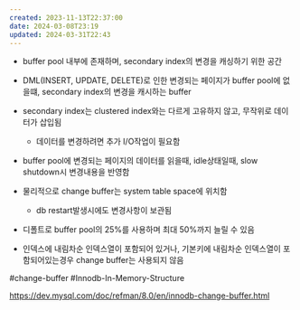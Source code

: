 ```yaml
---
created: 2023-11-13T22:37:00
date: 2024-03-08T23:19
updated: 2024-03-31T22:43
---
```

- buffer pool 내부에 존재하며, secondary index의 변경을 캐싱하기 위한 공간
- DML(INSERT, UPDATE, DELETE)로 인한 변경되는 페이지가 buffer pool에 없을떄, secondary index의 변경을 캐시하는 buffer
- secondary index는 clustered index와는 다르게 고유하지 않고, 무작위로 데이터가 삽입됨
	- 데이터를 변경하려면 추가 I/O작업이 필요함
- buffer pool에 변경되는 페이지의 데이터를 읽을때, idle상태일때, slow shutdown시 변경내용을 반영함
- 물리적으로 change buffer는 system table space에 위치함
	- db restart발생시에도 변경사항이 보관됨
- 디폴트로 buffer pool의 25%를 사용하며 최대 50%까지 늘릴 수 있음

- 인덱스에 내림차순 인덱스열이 포함되어 있거나, 기본키에 내림차순 인덱스열이 포함되어있는경우 change buffer는 사용되지 않음

#change-buffer
#Innodb-In-Memory-Structure 


https://dev.mysql.com/doc/refman/8.0/en/innodb-change-buffer.html